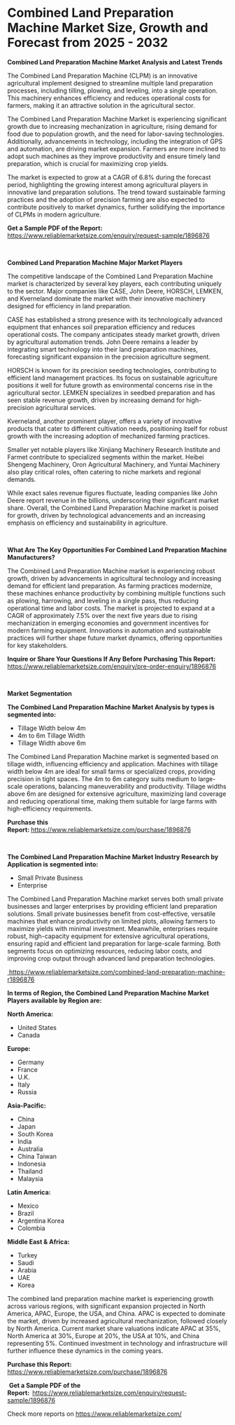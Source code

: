 <p><h1>Combined Land Preparation Machine Market Size, Growth and Forecast from 2025 - 2032</h1></p><p><strong>Combined Land Preparation Machine Market Analysis and Latest Trends</strong></p>
<p><p>The Combined Land Preparation Machine (CLPM) is an innovative agricultural implement designed to streamline multiple land preparation processes, including tilling, plowing, and leveling, into a single operation. This machinery enhances efficiency and reduces operational costs for farmers, making it an attractive solution in the agricultural sector. </p><p>The Combined Land Preparation Machine Market is experiencing significant growth due to increasing mechanization in agriculture, rising demand for food due to population growth, and the need for labor-saving technologies. Additionally, advancements in technology, including the integration of GPS and automation, are driving market expansion. Farmers are more inclined to adopt such machines as they improve productivity and ensure timely land preparation, which is crucial for maximizing crop yields. </p><p>The market is expected to grow at a CAGR of 6.8% during the forecast period, highlighting the growing interest among agricultural players in innovative land preparation solutions. The trend toward sustainable farming practices and the adoption of precision farming are also expected to contribute positively to market dynamics, further solidifying the importance of CLPMs in modern agriculture.</p></p>
<p><strong>Get a Sample PDF of the Report:&nbsp;</strong> <a href="https://www.reliablemarketsize.com/enquiry/request-sample/1896876?utm_campaign=1197&utm_medium=2&utm_source=Github&utm_content=ia&utm_term=01032025&utm_id=combined-land-preparation-machine">https://www.reliablemarketsize.com/enquiry/request-sample/1896876</a></p>
<p>&nbsp;</p>
<p><strong>Combined Land Preparation Machine Major Market Players</strong></p>
<p><p>The competitive landscape of the Combined Land Preparation Machine market is characterized by several key players, each contributing uniquely to the sector. Major companies like CASE, John Deere, HORSCH, LEMKEN, and Kverneland dominate the market with their innovative machinery designed for efficiency in land preparation.</p><p>CASE has established a strong presence with its technologically advanced equipment that enhances soil preparation efficiency and reduces operational costs. The company anticipates steady market growth, driven by agricultural automation trends. John Deere remains a leader by integrating smart technology into their land preparation machines, forecasting significant expansion in the precision agriculture segment.</p><p>HORSCH is known for its precision seeding technologies, contributing to efficient land management practices. Its focus on sustainable agriculture positions it well for future growth as environmental concerns rise in the agricultural sector. LEMKEN specializes in seedbed preparation and has seen stable revenue growth, driven by increasing demand for high-precision agricultural services. </p><p>Kverneland, another prominent player, offers a variety of innovative products that cater to different cultivation needs, positioning itself for robust growth with the increasing adoption of mechanized farming practices.</p><p>Smaller yet notable players like Xinjiang Machinery Research Institute and Farmet contribute to specialized segments within the market. Heibei Shengeng Machinery, Oron Agricultural Machinery, and Yuntai Machinery also play critical roles, often catering to niche markets and regional demands.</p><p>While exact sales revenue figures fluctuate, leading companies like John Deere report revenue in the billions, underscoring their significant market share. Overall, the Combined Land Preparation Machine market is poised for growth, driven by technological advancements and an increasing emphasis on efficiency and sustainability in agriculture.</p></p>
<p>&nbsp;</p>
<p><strong>What Are The Key Opportunities For Combined Land Preparation Machine Manufacturers?</strong></p>
<p><p>The Combined Land Preparation Machine market is experiencing robust growth, driven by advancements in agricultural technology and increasing demand for efficient land preparation. As farming practices modernize, these machines enhance productivity by combining multiple functions such as plowing, harrowing, and leveling in a single pass, thus reducing operational time and labor costs. The market is projected to expand at a CAGR of approximately 7.5% over the next five years due to rising mechanization in emerging economies and government incentives for modern farming equipment. Innovations in automation and sustainable practices will further shape future market dynamics, offering opportunities for key stakeholders.</p></p>
<p><strong>Inquire or Share Your Questions If Any Before Purchasing This Report:</strong> <a href="https://www.reliablemarketsize.com/enquiry/pre-order-enquiry/1896876?utm_campaign=1197&utm_medium=2&utm_source=Github&utm_content=ia&utm_term=01032025&utm_id=combined-land-preparation-machine">https://www.reliablemarketsize.com/enquiry/pre-order-enquiry/1896876</a></p>
<p>&nbsp;</p>
<p><strong>Market Segmentation</strong></p>
<p><strong>The Combined Land Preparation Machine Market Analysis by types is segmented into:</strong></p>
<p><ul><li>Tillage Width below 4m</li><li>4m to 6m Tillage Width</li><li>Tillage Width above 6m</li></ul></p>
<p><p>The Combined Land Preparation Machine market is segmented based on tillage width, influencing efficiency and application. Machines with tillage width below 4m are ideal for small farms or specialized crops, providing precision in tight spaces. The 4m to 6m category suits medium to large-scale operations, balancing maneuverability and productivity. Tillage widths above 6m are designed for extensive agriculture, maximizing land coverage and reducing operational time, making them suitable for large farms with high-efficiency requirements.</p></p>
<p><strong>Purchase this Report:&nbsp;</strong><a href="https://www.reliablemarketsize.com/purchase/1896876?utm_campaign=1197&utm_medium=2&utm_source=Github&utm_content=ia&utm_term=01032025&utm_id=combined-land-preparation-machine">https://www.reliablemarketsize.com/purchase/1896876</a></p>
<p>&nbsp;</p>
<p><strong>The Combined Land Preparation Machine Market Industry Research by Application is segmented into:</strong></p>
<p><ul><li>Small Private Business</li><li>Enterprise</li></ul></p>
<p><p>The Combined Land Preparation Machine market serves both small private businesses and larger enterprises by providing efficient land preparation solutions. Small private businesses benefit from cost-effective, versatile machines that enhance productivity on limited plots, allowing farmers to maximize yields with minimal investment. Meanwhile, enterprises require robust, high-capacity equipment for extensive agricultural operations, ensuring rapid and efficient land preparation for large-scale farming. Both segments focus on optimizing resources, reducing labor costs, and improving crop output through advanced land preparation technologies.</p></p>
<p><a href="https://www.reliablemarketsize.com/combined-land-preparation-machine-r1896876?utm_campaign=1197&utm_medium=2&utm_source=Github&utm_content=ia&utm_term=01032025&utm_id=combined-land-preparation-machine">&nbsp;https://www.reliablemarketsize.com/combined-land-preparation-machine-r1896876</a></p>
<p><strong>In terms of Region, the Combined Land Preparation Machine Market Players available by Region are:</strong></p>
<p>
    <p> <strong> North America: </strong>
        <ul>
            <li>United States</li>
            <li>Canada</li>
        </ul>
        </p> 
    <p> <strong> Europe: </strong>
        <ul>
            <li>Germany</li>
            <li>France</li>
            <li>U.K.</li>
            <li>Italy</li>
            <li>Russia</li>
        </ul>
        </p> 
    <p> <strong> Asia-Pacific: </strong>
        <ul>
            <li>China</li>
            <li>Japan</li>
            <li>South Korea</li>
            <li>India</li>
            <li>Australia</li>
            <li>China Taiwan</li>
            <li>Indonesia</li>
            <li>Thailand</li>
            <li>Malaysia</li>
        </ul>
        </p> 
    <p> <strong> Latin America: </strong>
        <ul>
            <li>Mexico</li>
            <li>Brazil</li>
            <li>Argentina Korea</li>
            <li>Colombia</li>
        </ul>
        </p> 
    <p> <strong> Middle East & Africa: </strong>
        <ul>
            <li>Turkey</li>
            <li>Saudi</li>
            <li>Arabia</li>
            <li>UAE</li>
            <li>Korea</li>
        </ul>
    </p>
    </p>
<p><p>The combined land preparation machine market is experiencing growth across various regions, with significant expansion projected in North America, APAC, Europe, the USA, and China. APAC is expected to dominate the market, driven by increased agricultural mechanization, followed closely by North America. Current market share valuations indicate APAC at 35%, North America at 30%, Europe at 20%, the USA at 10%, and China representing 5%. Continued investment in technology and infrastructure will further influence these dynamics in the coming years.</p></p>
<p><strong>Purchase this Report: </strong><a href="https://www.reliablemarketsize.com/purchase/1896876?utm_campaign=1197&utm_medium=2&utm_source=Github&utm_content=ia&utm_term=01032025&utm_id=combined-land-preparation-machine">https://www.reliablemarketsize.com/purchase/1896876</a></p>
<p>&nbsp;<strong>Get a Sample PDF of the Report:&nbsp;&nbsp;</strong><a href="https://www.reliablemarketsize.com/enquiry/request-sample/1896876?utm_campaign=1197&utm_medium=2&utm_source=Github&utm_content=ia&utm_term=01032025&utm_id=combined-land-preparation-machine">https://www.reliablemarketsize.com/enquiry/request-sample/1896876</a></p>
<p><strong></strong></p>
<p>Check more reports on <a href="https://www.reliablemarketsize.com/?utm_campaign=1197&utm_medium=2&utm_source=Github&utm_content=ia&utm_term=01032025&utm_id=combined-land-preparation-machine">https://www.reliablemarketsize.com/</a></p>